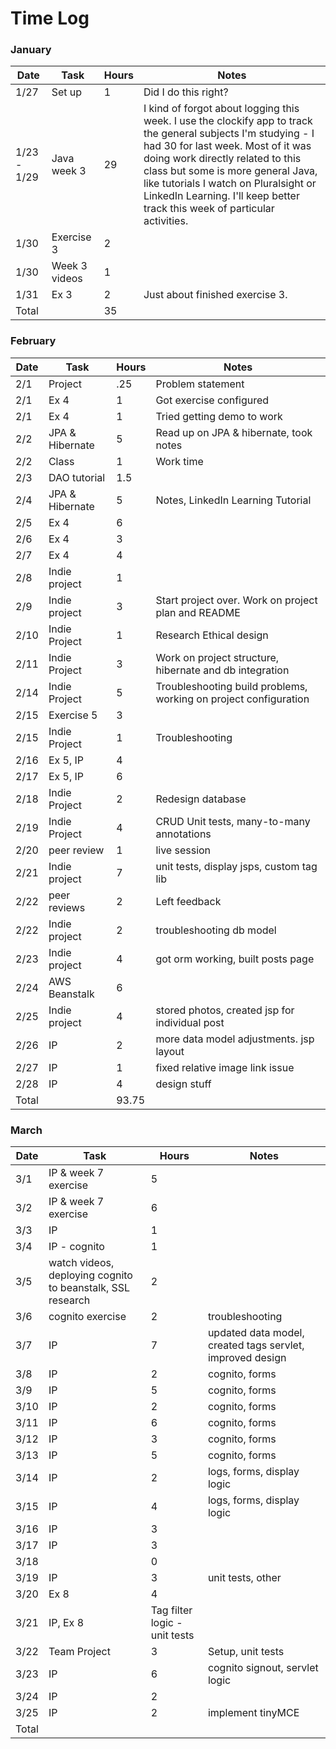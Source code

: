 # Time Log

### January
| Date | Task | Hours | Notes|
|------|------|-------|------|
| 1/27| Set up | 1 | Did I do this right? |
| 1/23 - 1/29 | Java week 3 | 29 | I kind of forgot about logging this week. I use the clockify app to track the general subjects I'm studying - I had 30 for last week. Most of it was doing work directly related to this class but some is more general Java, like tutorials I watch on Pluralsight or LinkedIn Learning. I'll keep better track this week of particular activities. |
| 1/30 | Exercise 3 | 2 | |
| 1/30 | Week 3 videos | 1 | |
| 1/31 | Ex 3 | 2 | Just about finished exercise 3. |
| Total |  | 35 |  |

### February
| Date | Task | Hours | Notes|
|------|------|-------|------|
| 2/1  | Project | .25 | Problem statement |
| 2/1  | Ex 4 | 1 | Got exercise configured |
| 2/1  | Ex 4 | 1 | Tried getting demo to work |
| 2/2  | JPA & Hibernate | 5 | Read up on JPA & hibernate, took notes |
| 2/2  | Class | 1 | Work time |
| 2/3  | DAO tutorial | 1.5 |  |
| 2/4  | JPA & Hibernate | 5 | Notes, LinkedIn Learning Tutorial |
| 2/5  | Ex 4          | 6 |  |
| 2/6  | Ex 4          | 3 |  |
| 2/7  | Ex 4          | 4 |  |
| 2/8  | Indie project | 1 |  |
| 2/9  | Indie project | 3 | Start project over. Work on project plan and README |
| 2/10 | Indie Project | 1 | Research Ethical design |
| 2/11 | Indie Project | 3 | Work on project structure, hibernate and db integration |
| 2/14 | Indie Project | 5 | Troubleshooting build problems, working on project configuration|
| 2/15 | Exercise 5    | 3 |                |
| 2/15 | Indie Project | 1 | Troubleshooting|
| 2/16 | Ex 5, IP      | 4 |                |
| 2/17 | Ex 5, IP      | 6 |                |
| 2/18 | Indie Project | 2 | Redesign database |
| 2/19 | Indie Project | 4 | CRUD Unit tests, many-to-many annotations|
| 2/20 | peer review   | 1 | live session   |
| 2/21 | Indie project | 7 | unit tests, display jsps, custom tag lib |
| 2/22 | peer reviews  | 2 | Left feedback  |
| 2/22 | Indie project | 2 | troubleshooting db model  |
| 2/23 | Indie project | 4 | got orm working, built posts page|
| 2/24 | AWS Beanstalk | 6 |                |
| 2/25 | Indie project | 4 | stored photos, created  jsp for individual post |
| 2/26 | IP            | 2 | more data model adjustments. jsp layout |
| 2/27 | IP            | 1 | fixed relative image link issue |
| 2/28 | IP            | 4 | design stuff  |
| Total |  | 93.75 |  |


### March
| Date | Task | Hours | Notes|
|------|------|-------|------|
| 3/1  | IP & week 7 exercise| 5 |                |
| 3/2  | IP & week 7 exercise| 6 |                |
| 3/3  | IP | 1 |                |
| 3/4  | IP - cognito | 1 |                |
| 3/5  | watch videos, deploying cognito to beanstalk, SSL research  | 2 |                |
| 3/6  | cognito exercise  | 2 | troubleshooting               |
| 3/7  | IP  | 7 | updated data model, created tags servlet, improved design |
| 3/8  | IP  | 2 | cognito, forms |
| 3/9  | IP  | 5 | cognito, forms |
| 3/10 | IP  | 2 | cognito, forms |
| 3/11 | IP  | 6 | cognito, forms |
| 3/12 | IP  | 3 | cognito, forms |
| 3/13 | IP  | 5 | cognito, forms |
| 3/14 | IP  | 2 | logs, forms, display logic |
| 3/15 | IP  | 4 | logs, forms, display logic |
| 3/16 | IP  | 3 |      |
| 3/17 | IP  | 3 |      |
| 3/18 |     | 0 |      |
| 3/19 | IP  | 3 | unit tests, other      |
| 3/20 | Ex 8 | 4  |      |
| 3/21 |  IP, Ex 8 | Tag filter logic - unit tests |      |
| 3/22 | Team Project  | 3  | Setup, unit tests      |
| 3/23 | IP  | 6 | cognito signout, servlet logic     |
| 3/24 | IP  | 2 |      |
| 3/25 | IP  | 2  | implement tinyMCE    |
| Total |  |  |  |
